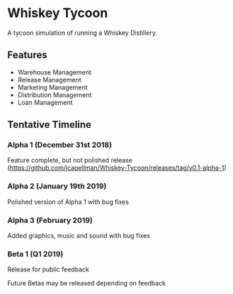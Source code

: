 # Whiskey Tycoon
A tycoon simulation of running a Whiskey Distillery.

## Features
* Warehouse Management
* Release Management
* Marketing Management
* Distribution Management
* Loan Management

## Tentative Timeline

### Alpha 1 (December 31st 2018)
Feature complete, but not polished release (https://github.com/jcapellman/Whiskey-Tycoon/releases/tag/v0.1-alpha-1)

### Alpha 2 (January 19th 2019)
Polished version of Alpha 1 with bug fixes

### Alpha 3 (February 2019)
Added graphics, music and sound with bug fixes

### Beta 1 (Q1 2019)
Release for public feedback

Future Betas may be released depending on feedback
